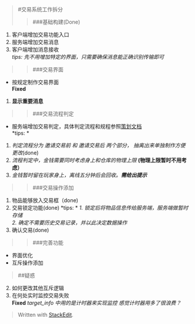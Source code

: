 >#交易系统工作拆分   
>>###基础构建(Done)  
1.	客户端增加交易功能入口  
2.	服务端增加交易消息  
3.	客户端增加消息接收  
*tips: 先不用增加特定的界面，只需要确保消息能正确识别传输即可*  

>>###交易界面  
*	按规定制作交易界面  
**Fixed**  
1.	**显示重要消息**


>>###交易流程判定  
*  服务端增加交易判定，具体判定流程和规程参照[策划文档](https://github.com/WHUWuShuang/work_doc/blob/master/design/transaction.md)  
 *tips: *
 1.  *判定流程分为 邀请交易前 和 邀请交易后 两个部分， 抽离出来单独制作方便更改*(done)  
 2.  *流程判定中，金钱需要同时考虑身上和仓库的物理上限*  **(物理上限暂时不用考虑）**  
 3. *金钱暂时留在玩家身上，离线五分钟后会回收。**需给出提示***  
 

>>###交易操作添加  
1. 物品能够放入交易框（done)  
2. 交易锁定功能(done)
*tips: *
	*1.  锁定后将物品信息传给服务端，服务端做暂时存储*  
	*2. 确定不需要历史交易记录，并以此决定数据操作*
3. 确认交易(done)  


>> ###完善功能
*	界面优化  
*	互斥操作添加  

>##疑惑
2.	如何更改其他互斥逻辑
3.	在何处实时监控交易失败  
 **Fixed**
 *target_info 中用的是计时器来实现监控*
 *感觉计时器用多了很浪费？*


> Written with [StackEdit](https://stackedit.io/).